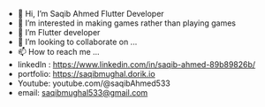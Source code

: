 - 👋 Hi, I’m Saqib Ahmed Flutter Developer
- 👀 I’m interested in making games rather than playing games
- 🌱 I’m Flutter developer
- 💞️ I’m looking to collaborate on ...
- 📫 How to reach me ...
- linkedIn : https://www.linkedin.com/in/saqib-ahmed-89b89826b/
- portfolio: https://saqibmughal.dorik.io
- Youtube: youtube.com/@saqibAhmed533
- email: saqibmughal533@gmail.com

<!---
mughaltechlab/mughaltechlab is a ✨ special ✨ repository because its `README.md` (this file) appears on your GitHub profile.
You can click the Preview link to take a look at your changes.
--->
